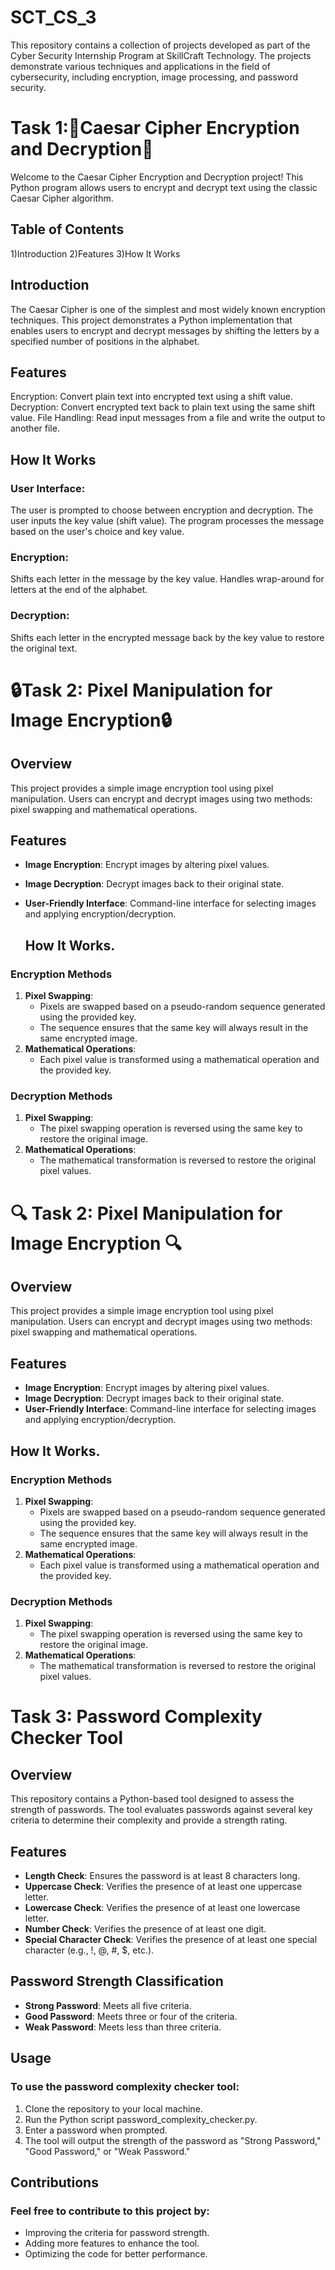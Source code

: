 # SCT_CS_3
This repository contains a collection of projects developed as part of the Cyber Security Internship Program at SkillCraft Technology. The projects demonstrate various techniques and applications in the field of cybersecurity, including encryption, image processing, and password security.

# Task 1:🚀Caesar Cipher Encryption and Decryption🚀

Welcome to the Caesar Cipher Encryption and Decryption project! This Python program allows users to encrypt and decrypt text using the classic Caesar Cipher algorithm.

## Table of Contents
1)Introduction
2)Features
3)How It Works

## Introduction
The Caesar Cipher is one of the simplest and most widely known encryption techniques. This project demonstrates a Python implementation that enables users to encrypt and decrypt messages by shifting the letters by a specified number of positions in the alphabet.

## Features
Encryption: Convert plain text into encrypted text using a shift value.
Decryption: Convert encrypted text back to plain text using the same shift value.
File Handling: Read input messages from a file and write the output to another file.

## How It Works

### User Interface:
The user is prompted to choose between encryption and decryption.
The user inputs the key value (shift value).
The program processes the message based on the user's choice and key value.

### Encryption:

Shifts each letter in the message by the key value.
Handles wrap-around for letters at the end of the alphabet.

### Decryption:

Shifts each letter in the encrypted message back by the key value to restore the original text.

# 🔒Task 2: Pixel Manipulation for Image Encryption🔒

## Overview
This project provides a simple image encryption tool using pixel manipulation. Users can encrypt and decrypt images using two methods: pixel swapping and mathematical operations.

## Features
- **Image Encryption**: Encrypt images by altering pixel values.
- **Image Decryption**: Decrypt images back to their original state.
- **User-Friendly Interface**: Command-line interface for selecting images and applying encryption/decryption.

  ## How It Works.
### Encryption Methods
1. **Pixel Swapping**:
    - Pixels are swapped based on a pseudo-random sequence generated using the provided key.
    - The sequence ensures that the same key will always result in the same encrypted image.
2. **Mathematical Operations**:
    - Each pixel value is transformed using a mathematical operation and the provided key.

### Decryption Methods
1. **Pixel Swapping**:
    - The pixel swapping operation is reversed using the same key to restore the original image.
2. **Mathematical Operations**:
    - The mathematical transformation is reversed to restore the original pixel values.


# 🔍 Task 2: Pixel Manipulation for Image Encryption 🔍  

## Overview
This project provides a simple image encryption tool using pixel manipulation. Users can encrypt and decrypt images using two methods: pixel swapping and mathematical operations.

## Features
- **Image Encryption**: Encrypt images by altering pixel values.
- **Image Decryption**: Decrypt images back to their original state.
- **User-Friendly Interface**: Command-line interface for selecting images and applying encryption/decryption.

## How It Works.
### Encryption Methods
1. **Pixel Swapping**:
    - Pixels are swapped based on a pseudo-random sequence generated using the provided key.
    - The sequence ensures that the same key will always result in the same encrypted image.
2. **Mathematical Operations**:
    - Each pixel value is transformed using a mathematical operation and the provided key.

### Decryption Methods
1. **Pixel Swapping**:
    - The pixel swapping operation is reversed using the same key to restore the original image.
2. **Mathematical Operations**:
    - The mathematical transformation is reversed to restore the original pixel values.


# Task 3: Password Complexity Checker Tool
## Overview
This repository contains a Python-based tool designed to assess the strength of passwords. The tool evaluates passwords against several key criteria to determine their complexity and provide a strength rating.

## Features
- **Length Check**: Ensures the password is at least 8 characters long.
- **Uppercase Check**: Verifies the presence of at least one uppercase letter.
- **Lowercase Check**: Verifies the presence of at least one lowercase letter.
- **Number Check**: Verifies the presence of at least one digit.
- **Special Character Check**: Verifies the presence of at least one special character (e.g., !, @, #, $, etc.).

## Password Strength Classification
- **Strong Password**: Meets all five criteria.
- **Good Password**: Meets three or four of the criteria.
- **Weak Password**: Meets less than three criteria.

## Usage
### To use the password complexity checker tool:

1. Clone the repository to your local machine.
2. Run the Python script password_complexity_checker.py.
3. Enter a password when prompted.
4. The tool will output the strength of the password as "Strong Password," "Good Password," or "Weak Password."

## Contributions

### Feel free to contribute to this project by:

- Improving the criteria for password strength.
- Adding more features to enhance the tool.
- Optimizing the code for better performance.
